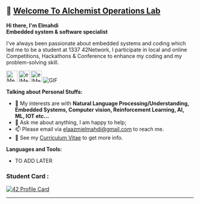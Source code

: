## 👋 [Welcome To Alchemist Operations Lab](https://github.com/Alcheemiist/Alcheemiist)

**Hi there, I'm Elmahdi <br> Embedded system & software specialist**

 I’ve always been passionate about embedded systems and coding which led me to be a student at 1337 42Network, 
 I participate in local and online Competitions, Hackathons & Conference to enhance my coding and my problem-solving skill.


<a  href="https://www.linkedin.com/in/elmahdielaazmi/"><img  align="left"  alt="Mehdi's LinkdeIn"  width="30px"  src="https://cdn.jsdelivr.net/npm/simple-icons@v3/icons/linkedin.svg"/>
</a>


<a  href="https://www.instagram.com/elmahdielaazmi/">
<img  align="left"  alt="elMehdi's Instagram"  width="30px"  src="https://cdn.jsdelivr.net/npm/simple-icons@v3/icons/instagram.svg"  />
</a>

<a  href="https://www.facebook.com/elmahdielaazmi">
<img  align="left"  alt="elMehdi's facebook"  width="30px"  src="https://cdn.jsdelivr.net/npm/simple-icons@v3/icons/facebook.svg"  />
</a>

<br>
<img  align="center
"  alt="GIF"  src="https://i.pinimg.com/originals/68/f3/ff/68f3ff8ddc1699f6234abee4e1d58dd9.gif"  />

**Talking about Personal Stuffs:**

- 🤔 My interests are with **Natural Language Processing/Understanding, Embedded Systems, Computer vision, Reinforcement Learning, AI, ML, IOT etc...** 
- 💬 Ask me about anything, I am happy to help;
- 📫 Please email via elaazmielmahdi@gmail.com to reach me.
- 📝 See my [Curriculum Vitae](https://www.eelaazmi.me) to get more info.
 

**Languages and Tools:**
- TO ADD LATER 
 
### Student Card :

[![42 Profile Card](https://1337-readme.vercel.app/api/profile?cursus=42&dark=true&login=eelaazmi)](https://github.com/mohouyizme/1337-readme)
</p>

--- 
